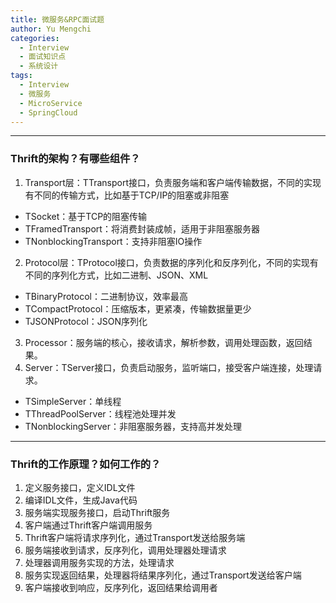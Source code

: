 ```yaml
---
title: 微服务&RPC面试题
author: Yu Mengchi
categories:
  - Interview 
  - 面试知识点
  - 系统设计
tags:
  - Interview
  - 微服务
  - MicroService
  - SpringCloud
---
```


---
### Thrift的架构？有哪些组件？

1. Transport层：TTransport接口，负责服务端和客户端传输数据，不同的实现有不同的传输方式，比如基于TCP/IP的阻塞或非阻塞
 - TSocket：基于TCP的阻塞传输
 - TFramedTransport：将消费封装成帧，适用于非阻塞服务器
 - TNonblockingTransport：支持非阻塞IO操作
2. Protocol层：TProtocol接口，负责数据的序列化和反序列化，不同的实现有不同的序列化方式，比如二进制、JSON、XML
 - TBinaryProtocol：二进制协议，效率最高
 - TCompactProtocol：压缩版本，更紧凑，传输数据量更少
 - TJSONProtocol：JSON序列化
3. Processor：服务端的核心，接收请求，解析参数，调用处理函数，返回结果。
4. Server：TServer接口，负责启动服务，监听端口，接受客户端连接，处理请求。
 - TSimpleServer：单线程
 - TThreadPoolServer：线程池处理并发
 - TNonblockingServer：非阻塞服务器，支持高并发处理

---
### Thrift的工作原理？如何工作的？
1. 定义服务接口，定义IDL文件
2. 编译IDL文件，生成Java代码
3. 服务端实现服务接口，启动Thrift服务
4. 客户端通过Thrift客户端调用服务
5. Thrift客户端将请求序列化，通过Transport发送给服务端
6. 服务端接收到请求，反序列化，调用处理器处理请求
7. 处理器调用服务实现的方法，处理请求
8. 服务实现返回结果，处理器将结果序列化，通过Transport发送给客户端
9. 客户端接收到响应，反序列化，返回结果给调用者


